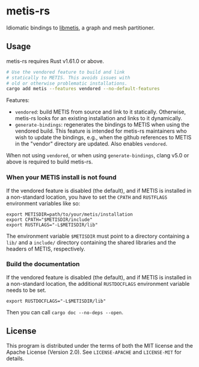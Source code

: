 # metis-rs

Idiomatic bindings to [libmetis][METIS], a graph and mesh partitioner.

## Usage

metis-rs requires Rust v1.61.0 or above.

```sh
# Use the vendored feature to build and link
# statically to METIS. This avoids issues with
# old or otherwise problematic installations.
cargo add metis --features vendored --no-default-features
```

Features:

- `vendored`: build METIS from source and link to it statically. Otherwise,
  metis-rs looks for an existing installation and links to it dynamically.
- `generate-bindings`: regenerates the bindings to METIS when using the
  vendored build. This feature is intended for metis-rs maintainers who wish to
  update the bindings, e.g., when the github references to METIS in the "vendor"
  directory are updated. Also enables `vendored`.

When not using `vendored`, or when using `generate-bindings`, clang v5.0 or above
is required to build metis-rs.

### When your METIS install is not found

If the vendored feature is disabled (the default), and if METIS is installed in
a non-standard location, you have to set the `CPATH` and `RUSTFLAGS` environment
variables like so:

    export METISDIR=path/to/your/metis/installation
    export CPATH="$METISDIR/include"
    export RUSTFLAGS="-L$METISDIR/lib"

The environment variable `$METISDIR` must point to a directory containing a
`lib/` and a `include/` directory containing the shared libraries and the
headers of METIS, respectively.

### Build the documentation

If the vendored feature is disabled (the default), and if METIS is installed in
a non-standard location, the additional `RUSTDOCFLAGS` environment variable
needs to be set.

    export RUSTDOCFLAGS="-L$METISDIR/lib"

Then you can call `cargo doc --no-deps --open`.

## License

This program is distributed under the terms of both the MIT license and the
Apache License (Version 2.0).  See `LICENSE-APACHE` and `LICENSE-MIT` for
details.

[METIS]: http://glaros.dtc.umn.edu/gkhome/metis/metis/overview
